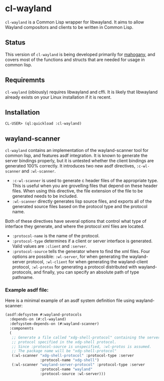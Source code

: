 
# cl-wayland

`cl-wayland` is a Common Lisp wrapper for libwayland. It aims to allow Wayland compositors and clients to be written in Common Lisp.

## Status

This version of `cl-wayland` is being developed primarily for
[mahogany](https://github.com/sdilts/mahogany), and covers most of the
functions and structs that are needed for usage in common lisp.

## Requiremnts

`cl-wayland` (obiously) requires libwayland and cffi. It is likely that libwayland already exists on your Linux installation if it is recent.

## Installation

```
CL-USER> (ql:quickload :cl-wayland)
```
## wayland-scanner

`cl-wayland` contains an implementation of the
wayland-scanner tool for common lisp, and features asdf
integration. It is known to generate the server bindings properly, but
it is untested whether the client bindings are generated 100%
correctly. It introduces two new asdf directives, `:c-wl-scanner` and
`:wl-scanner`.
+ `:c-wl-scanner` is used to generate c header files of
  the appropriate type. This is useful when you are grovelling files
  that depend on these header files. When using this directive, the
  file extension of the file to be generated needs to be included.
+ `:wl-scanner` directly generates lisp source files, and exports all of the generated
  source files based on the protocol type and the protocol name.

Both of these directives have several options that control what type
of interface they generate, and where the protocol xml files are
located.
+ `:protocol-name` is the name of the protocol.
+ `:protocol-type` determines if a client or server interface is
  generated. Valid values are `:client` and `:server`.
+ `:protocol-source` tells the generator where to find the xml
  files. Four options are possible: `:wl-server`, for when
  generating the wayland-server protocol, `:wl-client` for when
  generating the wayland-client protocol, `:wl-protos` for generating
  a protocol distributed with wayland-protocols, and finally, you can
  specify an absolute path of type pathname.

### Example asdf file:
Here is a minimal example of an asdf system definition file using wayland-scanner:

``` lisp
(asdf:defsystem #:wayland-protocols
  :depends-on (#:cl-wayland)
  :defsystem-depends-on (#:wayland-scanner)
  :components
  (
   ;; Generate a file called "xdg-shell-protocol" containing the server
   ;; protocol specified in the xdg-shell protocol.
   ;; Since :protocol-source is unspecified, :wl-protos is assumed.
   ;; The package name will be "xdg-shell-protocol"
   (:wl-scanner "xdg-shell-protocol" :protocol-type :server
                :protocol-name "xdg-shell")
   (:wl-scanner "wayland-server-protocol" :protocol-type :server
                :protocol-name "wayland"
                :protocol-source :wl-server)))
```

